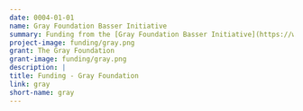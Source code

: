 ```yaml
---
date: 0004-01-01
name: Gray Foundation Basser Initiative
summary: Funding from the [Gray Foundation Basser Initiative](https://www.grayfoundation.org/program-areas/basser/) is helping create a shared electronic resource for the distribution and analysis of data for the early detection, prevention and treatment of BRCA1/2-associated cancers.
project-image: funding/gray.png
grant: The Gray Foundation
grant-image: funding/gray.png
description: |
title: Funding - Gray Foundation
link: gray
short-name: gray
---
```

